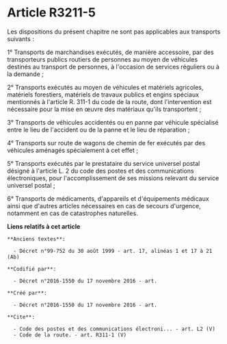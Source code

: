 # Article R3211-5

Les dispositions du présent chapitre ne sont pas applicables aux transports suivants : 

1° Transports de marchandises exécutés, de manière accessoire, par des transporteurs publics routiers de personnes au moyen
de véhicules destinés au transport de personnes, à l'occasion de services réguliers ou à la demande ; 

2° Transports exécutés au moyen de véhicules et matériels agricoles, matériels forestiers, matériels de travaux publics et
engins spéciaux mentionnés à l'article R. 311-1 du code de la route, dont l'intervention est nécessaire pour la mise en œuvre
des matériaux qu'ils transportent ; 

3° Transports de véhicules accidentés ou en panne par véhicule spécialisé entre le lieu de l'accident ou de la panne et le
lieu de réparation ; 

4° Transports sur route de wagons de chemin de fer exécutés par des véhicules aménagés spécialement à cet effet ; 

5° Transports exécutés par le prestataire du service universel postal désigné à l'article L. 2 du code des postes et des
communications électroniques, pour l'accomplissement de ses missions relevant du service universel postal ; 

6° Transports de médicaments, d'appareils et d'équipements médicaux ainsi que d'autres articles nécessaires en cas de secours
d'urgence, notamment en cas de catastrophes naturelles.

**Liens relatifs à cet article**

	**Anciens textes**:

	  - Décret n°99-752 du 30 août 1999 - art. 17, alinéas 1 et 17 à 21 (Ab)

	**Codifié par**:

	  - Décret n°2016-1550 du 17 novembre 2016 - art.

	**Créé par**:

	  - Décret n°2016-1550 du 17 novembre 2016 - art.

	**Cite**:

	  - Code des postes et des communications électroni... - art. L2 (V)
	  - Code de la route. - art. R311-1 (V)
